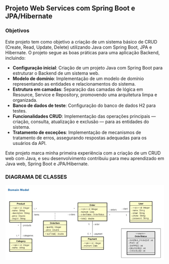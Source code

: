 ## Projeto Web Services com Spring Boot e JPA/Hibernate

### Objetivos

Este projeto tem como objetivo a criação de um sistema básico de CRUD (Create, Read, Update, Delete) utilizando Java com Spring Boot, JPA e Hibernate. O projeto segue as boas práticas para uma aplicação Backend, incluindo:

- **Configuração inicial**: Criação de um projeto Java com Spring Boot para estruturar o Backend de um sistema web.
- **Modelo de domínio**: Implementação de um modelo de domínio representando as entidades e relacionamentos do sistema.
- **Estrutura em camadas**: Separação das camadas de lógica em Resource, Service e Repository, promovendo uma arquitetura limpa e organizada.
- **Banco de dados de teste**: Configuração do banco de dados H2 para testes.
- **Funcionalidades CRUD**: Implementação das operações principais — criação, consulta, atualização e exclusão — para as entidades do sistema.
- **Tratamento de exceções**: Implementação de mecanismos de tratamento de erros, assegurando respostas adequadas para os usuários da API.

Este projeto marca minha primeira experiência com a criação de um CRUD web com Java, e seu desenvolvimento contribuiu para meu aprendizado em Java web, Spring Boot e JPA/Hibernate.

### DIAGRAMA DE CLASSES
![Diagrama de Classes - Domain Model](img/diagrama-classe.jpg)


